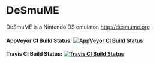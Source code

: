 # DeSmuME
DeSmuME is a Nintendo DS emulator.
http://desmume.org

#### AppVeyor CI Build Status: [![AppVeyor CI Build Status](https://ci.appveyor.com/api/projects/status/abfd7jm09wnmxyvu?svg=true)](https://ci.appveyor.com/project/zeromus/desmume)

#### Travis CI Build Status: [![Travis CI Build Status](https://travis-ci.org/rogerman/desmume.svg?branch=master)](https://travis-ci.org/rogerman/desmume/builds)
